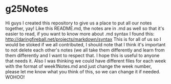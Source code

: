 # g25Notes
Hi guys I created this repository to give us a place to put all our notes together, yay! Like this README.md, the notes 
are in .md as well so that it's easier to read, if you want to know more about .md syntax I found this:
http://daringfireball.net/projects/markdown/syntax
This is for all of us so I would be stoked if we all contributed, I should note that I think it's important to not 
delete each other's notes (we all take them differently and learn from them differently and I want to respect that. 
I hope this is useful to anyone that needs it. Also I was thinking we could have different files for each week with the
format of week1Notes.md and just change the week number, please let me know what you think of this, so we can change it
if needed. WOHOO!
